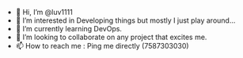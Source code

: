 - 👋 Hi, I’m @luv1111
- 👀 I’m interested in Developing things but mostly I just play around...
- 🌱 I’m currently learning DevOps.
- 💞️ I’m looking to collaborate on any project that excites me.
- 📫 How to reach me : Ping me directly (7587303030)

<!---
luv1111/luv1111 is a ✨ special ✨ repository because its `README.md` (this file) appears on your GitHub profile.
You can click the Preview link to take a look at your changes.
--->
